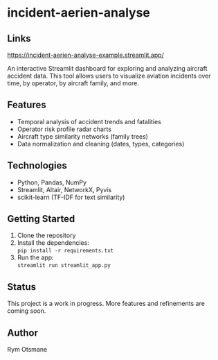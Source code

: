 # incident-aerien-analyse

## Links

https://incident-aerien-analyse-example.streamlit.app/

An interactive Streamlit dashboard for exploring and analyzing aircraft accident data. This tool allows users to visualize aviation incidents over time, by operator, by aircraft family, and more.

## Features

- Temporal analysis of accident trends and fatalities
- Operator risk profile radar charts
- Aircraft type similarity networks (family trees)
- Data normalization and cleaning (dates, types, categories)

## Technologies

- Python, Pandas, NumPy
- Streamlit, Altair, NetworkX, Pyvis
- scikit-learn (TF-IDF for text similarity)

## Getting Started

1. Clone the repository  
2. Install the dependencies:  
   `pip install -r requirements.txt`  
3. Run the app:  
   `streamlit run streamlit_app.py`

## Status

This project is a work in progress. More features and refinements are coming soon.

## Author

Rym Otsmane  
